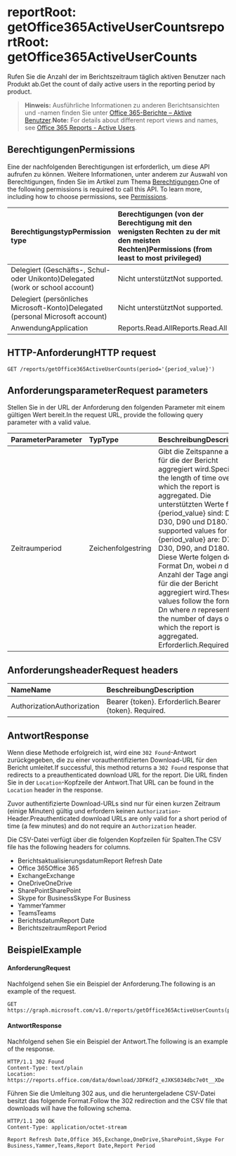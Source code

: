 # <a name="reportroot-getoffice365activeusercounts"></a><span data-ttu-id="9b7fe-101">reportRoot: getOffice365ActiveUserCounts</span><span class="sxs-lookup"><span data-stu-id="9b7fe-101">reportRoot: getOffice365ActiveUserCounts</span></span>

<span data-ttu-id="9b7fe-102">Rufen Sie die Anzahl der im Berichtszeitraum täglich aktiven Benutzer nach Produkt ab.</span><span class="sxs-lookup"><span data-stu-id="9b7fe-102">Get the count of daily active users in the reporting period by product.</span></span>

> <span data-ttu-id="9b7fe-103">**Hinweis:** Ausführliche Informationen zu anderen Berichtsansichten und -namen finden Sie unter [Office 365-Berichte – Aktive Benutzer](https://support.office.com/client/Active-Users-fc1cf1d0-cd84-43fd-adb7-a4c4dfa8112d).</span><span class="sxs-lookup"><span data-stu-id="9b7fe-103">**Note:** For details about different report views and names, see [Office 365 Reports - Active Users](https://support.office.com/client/Active-Users-fc1cf1d0-cd84-43fd-adb7-a4c4dfa8112d).</span></span>

## <a name="permissions"></a><span data-ttu-id="9b7fe-104">Berechtigungen</span><span class="sxs-lookup"><span data-stu-id="9b7fe-104">Permissions</span></span>

<span data-ttu-id="9b7fe-p101">Eine der nachfolgenden Berechtigungen ist erforderlich, um diese API aufrufen zu können. Weitere Informationen, unter anderem zur Auswahl von Berechtigungen, finden Sie im Artikel zum Thema [Berechtigungen](../../../concepts/permissions_reference.md).</span><span class="sxs-lookup"><span data-stu-id="9b7fe-p101">One of the following permissions is required to call this API. To learn more, including how to choose permissions, see [Permissions](../../../concepts/permissions_reference.md).</span></span>

| <span data-ttu-id="9b7fe-107">Berechtigungstyp</span><span class="sxs-lookup"><span data-stu-id="9b7fe-107">Permission type</span></span>                        | <span data-ttu-id="9b7fe-108">Berechtigungen (von der Berechtigung mit den wenigsten Rechten zu der mit den meisten Rechten)</span><span class="sxs-lookup"><span data-stu-id="9b7fe-108">Permissions (from least to most privileged)</span></span> |
| :------------------------------------- | :--------------------------------------- |
| <span data-ttu-id="9b7fe-109">Delegiert (Geschäfts-, Schul- oder Unikonto)</span><span class="sxs-lookup"><span data-stu-id="9b7fe-109">Delegated (work or school account)</span></span>     | <span data-ttu-id="9b7fe-110">Nicht unterstützt</span><span class="sxs-lookup"><span data-stu-id="9b7fe-110">Not supported.</span></span>                           |
| <span data-ttu-id="9b7fe-111">Delegiert (persönliches Microsoft-Konto)</span><span class="sxs-lookup"><span data-stu-id="9b7fe-111">Delegated (personal Microsoft account)</span></span> | <span data-ttu-id="9b7fe-112">Nicht unterstützt</span><span class="sxs-lookup"><span data-stu-id="9b7fe-112">Not supported.</span></span>                           |
| <span data-ttu-id="9b7fe-113">Anwendung</span><span class="sxs-lookup"><span data-stu-id="9b7fe-113">Application</span></span>                            | <span data-ttu-id="9b7fe-114">Reports.Read.All</span><span class="sxs-lookup"><span data-stu-id="9b7fe-114">Reports.Read.All</span></span>                         |

## <a name="http-request"></a><span data-ttu-id="9b7fe-115">HTTP-Anforderung</span><span class="sxs-lookup"><span data-stu-id="9b7fe-115">HTTP request</span></span>

<!-- { "blockType": "ignored" } --> 

```http
GET /reports/getOffice365ActiveUserCounts(period='{period_value}')
```

## <a name="request-parameters"></a><span data-ttu-id="9b7fe-116">Anforderungsparameter</span><span class="sxs-lookup"><span data-stu-id="9b7fe-116">Request parameters</span></span>

<span data-ttu-id="9b7fe-117">Stellen Sie in der URL der Anforderung den folgenden Parameter mit einem gültigen Wert bereit.</span><span class="sxs-lookup"><span data-stu-id="9b7fe-117">In the request URL, provide the following query parameter with a valid value.</span></span>

| <span data-ttu-id="9b7fe-118">Parameter</span><span class="sxs-lookup"><span data-stu-id="9b7fe-118">Parameter</span></span> | <span data-ttu-id="9b7fe-119">Typ</span><span class="sxs-lookup"><span data-stu-id="9b7fe-119">Type</span></span>   | <span data-ttu-id="9b7fe-120">Beschreibung</span><span class="sxs-lookup"><span data-stu-id="9b7fe-120">Description</span></span>                              |
| :-------- | :----- | :--------------------------------------- |
| <span data-ttu-id="9b7fe-121">Zeitraum</span><span class="sxs-lookup"><span data-stu-id="9b7fe-121">period</span></span>    | <span data-ttu-id="9b7fe-122">Zeichenfolge</span><span class="sxs-lookup"><span data-stu-id="9b7fe-122">string</span></span> | <span data-ttu-id="9b7fe-123">Gibt die Zeitspanne an, für die der Bericht aggregiert wird.</span><span class="sxs-lookup"><span data-stu-id="9b7fe-123">Specifies the length of time over which the report is aggregated.</span></span> <span data-ttu-id="9b7fe-124">Die unterstützten Werte für {period_value} sind: D7, D30, D90 und D180.</span><span class="sxs-lookup"><span data-stu-id="9b7fe-124">The supported values for {period_value} are: D7, D30, D90, and D180.</span></span> <span data-ttu-id="9b7fe-125">Diese Werte folgen dem Format D*n*, wobei *n* die Anzahl der Tage angibt, für die der Bericht aggregiert wird.</span><span class="sxs-lookup"><span data-stu-id="9b7fe-125">These values follow the format D*n* where *n* represents the number of days over which the report is aggregated.</span></span> <span data-ttu-id="9b7fe-126">Erforderlich.</span><span class="sxs-lookup"><span data-stu-id="9b7fe-126">Required.</span></span> |

## <a name="request-headers"></a><span data-ttu-id="9b7fe-127">Anforderungsheader</span><span class="sxs-lookup"><span data-stu-id="9b7fe-127">Request headers</span></span>

| <span data-ttu-id="9b7fe-128">Name</span><span class="sxs-lookup"><span data-stu-id="9b7fe-128">Name</span></span>          | <span data-ttu-id="9b7fe-129">Beschreibung</span><span class="sxs-lookup"><span data-stu-id="9b7fe-129">Description</span></span>               |
| :------------ | :------------------------ |
| <span data-ttu-id="9b7fe-130">Authorization</span><span class="sxs-lookup"><span data-stu-id="9b7fe-130">Authorization</span></span> | <span data-ttu-id="9b7fe-p103">Bearer {token}. Erforderlich.</span><span class="sxs-lookup"><span data-stu-id="9b7fe-p103">Bearer {token}. Required.</span></span> |

## <a name="response"></a><span data-ttu-id="9b7fe-133">Antwort</span><span class="sxs-lookup"><span data-stu-id="9b7fe-133">Response</span></span>

<span data-ttu-id="9b7fe-134">Wenn diese Methode erfolgreich ist, wird eine `302 Found`-Antwort zurückgegeben, die zu einer vorauthentifizierten Download-URL für den Bericht umleitet.</span><span class="sxs-lookup"><span data-stu-id="9b7fe-134">If successful, this method returns a `302 Found` response that redirects to a preauthenticated download URL for the report.</span></span> <span data-ttu-id="9b7fe-135">Die URL finden Sie in der `Location`-Kopfzeile der Antwort.</span><span class="sxs-lookup"><span data-stu-id="9b7fe-135">That URL can be found in the `Location` header in the response.</span></span>

<span data-ttu-id="9b7fe-136">Zuvor authentifizierte Download-URLs sind nur für einen kurzen Zeitraum (einige Minuten) gültig und erfordern keinen `Authorization`-Header.</span><span class="sxs-lookup"><span data-stu-id="9b7fe-136">Preauthenticated download URLs are only valid for a short period of time (a few minutes) and do not require an `Authorization` header.</span></span>

<span data-ttu-id="9b7fe-137">Die CSV-Datei verfügt über die folgenden Kopfzeilen für Spalten.</span><span class="sxs-lookup"><span data-stu-id="9b7fe-137">The CSV file has the following headers for columns.</span></span>

- <span data-ttu-id="9b7fe-138">Berichtsaktualisierungsdatum</span><span class="sxs-lookup"><span data-stu-id="9b7fe-138">Report Refresh Date</span></span>
- <span data-ttu-id="9b7fe-139">Office 365</span><span class="sxs-lookup"><span data-stu-id="9b7fe-139">Office 365</span></span>
- <span data-ttu-id="9b7fe-140">Exchange</span><span class="sxs-lookup"><span data-stu-id="9b7fe-140">Exchange</span></span>
- <span data-ttu-id="9b7fe-141">OneDrive</span><span class="sxs-lookup"><span data-stu-id="9b7fe-141">OneDrive</span></span>
- <span data-ttu-id="9b7fe-142">SharePoint</span><span class="sxs-lookup"><span data-stu-id="9b7fe-142">SharePoint</span></span>
- <span data-ttu-id="9b7fe-143">Skype for Business</span><span class="sxs-lookup"><span data-stu-id="9b7fe-143">Skype For Business</span></span> 
- <span data-ttu-id="9b7fe-144">Yammer</span><span class="sxs-lookup"><span data-stu-id="9b7fe-144">Yammer</span></span>
- <span data-ttu-id="9b7fe-145">Teams</span><span class="sxs-lookup"><span data-stu-id="9b7fe-145">Teams</span></span>
- <span data-ttu-id="9b7fe-146">Berichtsdatum</span><span class="sxs-lookup"><span data-stu-id="9b7fe-146">Report Date</span></span>
- <span data-ttu-id="9b7fe-147">Berichtszeitraum</span><span class="sxs-lookup"><span data-stu-id="9b7fe-147">Report Period</span></span>

## <a name="example"></a><span data-ttu-id="9b7fe-148">Beispiel</span><span class="sxs-lookup"><span data-stu-id="9b7fe-148">Example</span></span>

#### <a name="request"></a><span data-ttu-id="9b7fe-149">Anforderung</span><span class="sxs-lookup"><span data-stu-id="9b7fe-149">Request</span></span>

<span data-ttu-id="9b7fe-150">Nachfolgend sehen Sie ein Beispiel der Anforderung.</span><span class="sxs-lookup"><span data-stu-id="9b7fe-150">The following is an example of the request.</span></span>

<!-- {
  "blockType": "request",
  "name": "reportroot_getoffice365activeusercounts"
}-->

```http
GET https://graph.microsoft.com/v1.0/reports/getOffice365ActiveUserCounts(period='D7')
```

#### <a name="response"></a><span data-ttu-id="9b7fe-151">Antwort</span><span class="sxs-lookup"><span data-stu-id="9b7fe-151">Response</span></span>

<span data-ttu-id="9b7fe-152">Nachfolgend sehen Sie ein Beispiel der Antwort.</span><span class="sxs-lookup"><span data-stu-id="9b7fe-152">The following is an example of the response.</span></span>

<!-- { "blockType": "ignored" } --> 

```http
HTTP/1.1 302 Found
Content-Type: text/plain
Location: https://reports.office.com/data/download/JDFKdf2_eJXKS034dbc7e0t__XDe
```

<span data-ttu-id="9b7fe-153">Führen Sie die Umleitung 302 aus, und die heruntergeladene CSV-Datei besitzt das folgende Format.</span><span class="sxs-lookup"><span data-stu-id="9b7fe-153">Follow the 302 redirection and the CSV file that downloads will have the following schema.</span></span>

<!-- {
  "blockType": "response",
  "truncated": true,
  "@odata.type": "stream"
} -->

```http
HTTP/1.1 200 OK
Content-Type: application/octet-stream

Report Refresh Date,Office 365,Exchange,OneDrive,SharePoint,Skype For Business,Yammer,Teams,Report Date,Report Period
```
